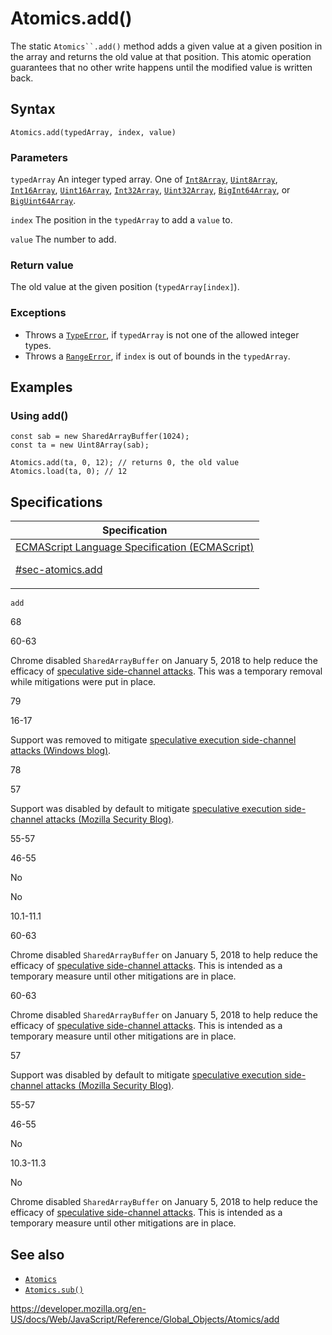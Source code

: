 # Atomics.add()

The static ` Atomics``.add() ` method adds a given value at a given position in the array and returns the old value at that position. This atomic operation guarantees that no other write happens until the modified value is written back.

## Syntax

    Atomics.add(typedArray, index, value)

### Parameters

`typedArray`
An integer typed array. One of [`Int8Array`](../int8array), [`Uint8Array`](../uint8array), [`Int16Array`](../int16array), [`Uint16Array`](../uint16array), [`Int32Array`](../int32array), [`Uint32Array`](../uint32array), [`BigInt64Array`](../bigint64array), or [`BigUint64Array`](../biguint64array).

`index`
The position in the `typedArray` to add a `value` to.

`value`
The number to add.

### Return value

The old value at the given position (`typedArray[index]`).

### Exceptions

-   Throws a [`TypeError`](../typeerror), if `typedArray` is not one of the allowed integer types.
-   Throws a [`RangeError`](../rangeerror), if `index` is out of bounds in the `typedArray`.

## Examples

### Using add()

    const sab = new SharedArrayBuffer(1024);
    const ta = new Uint8Array(sab);

    Atomics.add(ta, 0, 12); // returns 0, the old value
    Atomics.load(ta, 0); // 12

## Specifications

<table>
<thead>
<tr class="header">
<th>Specification</th>
</tr>
</thead>
<tbody>
<tr class="odd">
<td>
<a href="https://tc39.es/ecma262/#sec-atomics.add">ECMAScript Language Specification (ECMAScript)
<br/>

<span class="small">#sec-atomics.add</span>
</a>
</td>
</tr>
</tbody>
</table>

`add`

68

60-63

Chrome disabled `SharedArrayBuffer` on January 5, 2018 to help reduce the efficacy of [speculative side-channel attacks](https://www.chromium.org/Home/chromium-security/ssca). This was a temporary removal while mitigations were put in place.

79

16-17

Support was removed to mitigate [speculative execution side-channel attacks (Windows blog)](https://blogs.windows.com/msedgedev/2018/01/03/speculative-execution-mitigations-microsoft-edge-internet-explorer).

78

57

Support was disabled by default to mitigate [speculative execution side-channel attacks (Mozilla Security Blog)](https://blog.mozilla.org/security/2018/01/03/mitigations-landing-new-class-timing-attack/).

55-57

46-55

No

No

10.1-11.1

60-63

Chrome disabled `SharedArrayBuffer` on January 5, 2018 to help reduce the efficacy of [speculative side-channel attacks](https://www.chromium.org/Home/chromium-security/ssca). This is intended as a temporary measure until other mitigations are in place.

60-63

Chrome disabled `SharedArrayBuffer` on January 5, 2018 to help reduce the efficacy of [speculative side-channel attacks](https://www.chromium.org/Home/chromium-security/ssca). This is intended as a temporary measure until other mitigations are in place.

57

Support was disabled by default to mitigate [speculative execution side-channel attacks (Mozilla Security Blog)](https://blog.mozilla.org/security/2018/01/03/mitigations-landing-new-class-timing-attack/).

55-57

46-55

No

10.3-11.3

No

Chrome disabled `SharedArrayBuffer` on January 5, 2018 to help reduce the efficacy of [speculative side-channel attacks](https://www.chromium.org/Home/chromium-security/ssca). This is intended as a temporary measure until other mitigations are in place.

## See also

-   [`Atomics`](../atomics)
-   [`Atomics.sub()`](sub)

<a href="https://developer.mozilla.org/en-US/docs/Web/JavaScript/Reference/Global_Objects/Atomics/add" class="_attribution-link">https://developer.mozilla.org/en-US/docs/Web/JavaScript/Reference/Global_Objects/Atomics/add</a>
